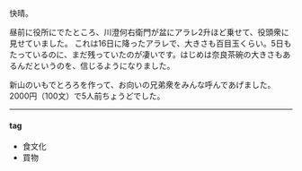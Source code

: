 快晴。

昼前に役所にでたところ、川澄何右衛門が盆にアラレ2升ほど乗せて、役頭衆に見せていました。
これは16日に降ったアラレで、大きさも百目玉くらい。5日もたっているのに、まだ残っていたのが凄いです。はじめは奈良茶碗の大きさもあるんだというのを、信じるようになりました。

新山のいもでとろろを作って、お向いの兄弟衆をみんな呼んであげました。
2000円（100文）で5人前ちょうどでした。

****
#### tag
- 食文化
- 買物
